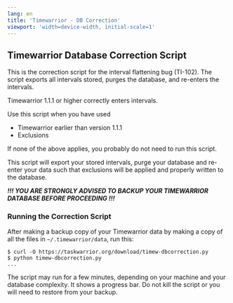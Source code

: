 ```yaml
---
lang: en
title: 'Timewarrior - DB Correction'
viewport: 'width=device-width, initial-scale=1'
---
```


## Timewarrior Database Correction Script

This is the correction script for the interval flattening bug (TI-102).
The script exports all intervals stored, purges the database, and re-enters the intervals.

Timewarrior 1.1.1 or higher correctly enters intervals.

Use this script when you have used

-   Timewarrior earlier than version 1.1.1
-   Exclusions

If none of the above applies, you probably do not need to run this script.

This script will export your stored intervals, purge your database and re-enter your data such that exclusions will be applied and properly written to the database.

***!!! YOU ARE STRONGLY ADVISED TO BACKUP YOUR TIMEWARRIOR DATABASE BEFORE PROCEEDING !!!***

### Running the Correction Script

After making a backup copy of your Timewarrior data by making a copy of all the files in `~/.timewarrior/data`, run this:

    $ curl -O https://taskwarrior.org/download/timew-dbcorrection.py
    $ python timew-dbcorrection.py
    ...

The script may run for a few minutes, depending on your machine and your database complexity.
It shows a progress bar.
Do not kill the script or you will need to restore from your backup.
